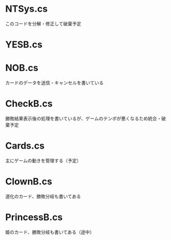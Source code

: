 # NTSys.cs
このコードを分解・修正して破棄予定
#
# YESB.cs
# NOB.cs
カードのデータを送信・キャンセルを書いている
#
# CheckB.cs
勝敗結果表示後の処理を書いているが、ゲームのテンポが悪くなるため統合・破棄予定
#
# Cards.cs
主にゲームの動きを管理する（予定）
# ClownB.cs
道化のカード、勝敗分岐も書いてある
# PrincessB.cs
姫のカード、勝敗分岐も書いてある（途中）
